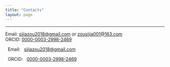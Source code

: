 ```yaml
---
title: "Contacts"
layout: page
---
```


---

Email:  sijiazou2018@gmail.com *or* zousijia001@163.com
<br/>
ORCID: [0000-0003-2998-2469](https://orcid.org/0000-0003-2998-2469)

<i class="fas fa-envelope"></i> &nbsp; Email: &nbsp; <a href="mailto:sijiazou2018@gmail.com">sijiazou2018@gmail.com</a>

<i class="fab fa-orcid"></i>    &nbsp; ORCID: &nbsp; <a href="https://orcid.org/0000-0003-2998-2469">0000-0003-2998-2469</a>
